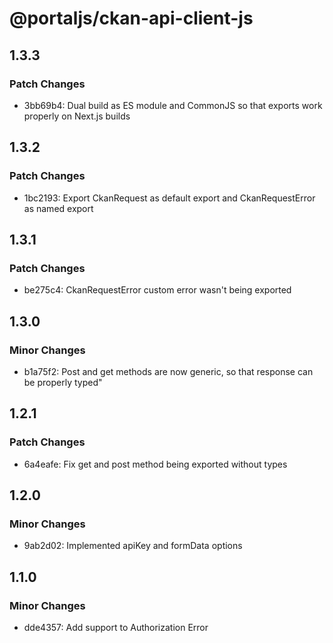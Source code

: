 # @portaljs/ckan-api-client-js

## 1.3.3

### Patch Changes

- 3bb69b4: Dual build as ES module and CommonJS so that exports work properly on Next.js builds

## 1.3.2

### Patch Changes

- 1bc2193: Export CkanRequest as default export and CkanRequestError as named export

## 1.3.1

### Patch Changes

- be275c4: CkanRequestError custom error wasn't being exported

## 1.3.0

### Minor Changes

- b1a75f2: Post and get methods are now generic, so that response can be properly typed"

## 1.2.1

### Patch Changes

- 6a4eafe: Fix get and post method being exported without types

## 1.2.0

### Minor Changes

- 9ab2d02: Implemented apiKey and formData options

## 1.1.0

### Minor Changes

- dde4357: Add support to Authorization Error
